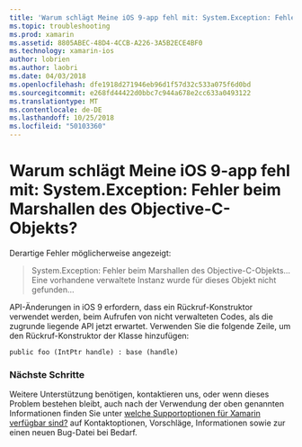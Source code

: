 ```yaml
---
title: 'Warum schlägt Meine iOS 9-app fehl mit: System.Exception: Fehler beim Marshallen des Objective-C-Objekts?'
ms.topic: troubleshooting
ms.prod: xamarin
ms.assetid: 8805ABEC-48D4-4CCB-A226-3A5B2ECE4BF0
ms.technology: xamarin-ios
author: lobrien
ms.author: laobri
ms.date: 04/03/2018
ms.openlocfilehash: dfe1918d271946eb96d1f57d32c533a075f6d0bd
ms.sourcegitcommit: e268fd44422d0bbc7c944a678e2cc633a0493122
ms.translationtype: MT
ms.contentlocale: de-DE
ms.lasthandoff: 10/25/2018
ms.locfileid: "50103360"
---
```

# <a name="why-does-my-ios-9-app-fail-with-systemexception-failed-to-marshal-the-objective-c-object"></a>Warum schlägt Meine iOS 9-app fehl mit: System.Exception: Fehler beim Marshallen des Objective-C-Objekts?

Derartige Fehler möglicherweise angezeigt:

> System.Exception: Fehler beim Marshallen des Objective-C-Objekts... Eine vorhandene verwaltete Instanz wurde für dieses Objekt nicht gefunden...

API-Änderungen in iOS 9 erfordern, dass ein Rückruf-Konstruktor verwendet werden, beim Aufrufen von nicht verwalteten Codes, als die zugrunde liegende API jetzt erwartet. Verwenden Sie die folgende Zeile, um den Rückruf-Konstruktor der Klasse hinzufügen: 

`public foo (IntPtr handle) : base (handle) ` 

### <a name="next-steps"></a>Nächste Schritte

Weitere Unterstützung benötigen, kontaktieren uns, oder wenn dieses Problem bestehen bleibt, auch nach der Verwendung der oben genannten Informationen finden Sie unter [welche Supportoptionen für Xamarin verfügbar sind?](~/cross-platform/troubleshooting/support-options.md) auf Kontaktoptionen, Vorschläge, Informationen sowie zur einen neuen Bug-Datei bei Bedarf. 

